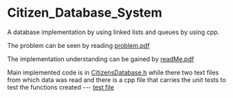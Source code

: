 # Citizen_Database_System
A database implementation by using linked lists and queues by using cpp.

The problem can be seen by reading [problem.pdf](problem.pdf)

The implementation understanding can be gained by [readMe.pdf](readMe.pdf)

Main implemented code is in [CitizensDatabase.h](CitizensDatabase.h) while there two text files from which data was read and there is a cpp file that carries the unit tests to test the functions created --- [test file](CitizensDBTest.cpp)
